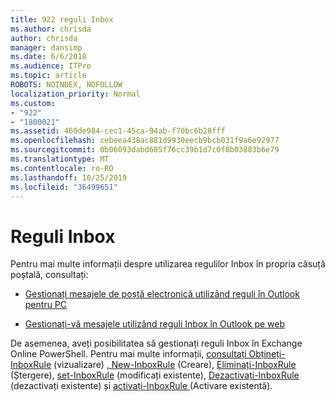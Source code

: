 ```yaml
---
title: 922 reguli Inbox
ms.author: chrisda
author: chrisda
manager: dansimp
ms.date: 6/6/2018
ms.audience: ITPro
ms.topic: article
ROBOTS: NOINDEX, NOFOLLOW
localization_priority: Normal
ms.custom:
- "922"
- "1800021"
ms.assetid: 469de984-cec1-45ca-94ab-f70bc6b28fff
ms.openlocfilehash: cebeea438ac881d9930eecb9bcb031f9a6e92977
ms.sourcegitcommit: 0b06093dabd685f76cc39b1d7c0f8b03883b6e79
ms.translationtype: MT
ms.contentlocale: ro-RO
ms.lasthandoff: 10/25/2019
ms.locfileid: "36499651"
---
```

# <a name="inbox-rules"></a>Reguli Inbox

Pentru mai multe informații despre utilizarea regulilor Inbox în propria căsuță poștală, consultați:

- [Gestionați mesajele de poștă electronică utilizând reguli în Outlook pentru PC](https://support.office.com/article/c24f5dea-9465-4df4-ad17-a50704d66c59.aspx)

- [Gestionați-vă mesajele utilizând reguli Inbox în Outlook pe web](https://support.office.com/article/8400435c-f14e-4272-9004-1548bb1848f2.aspx)

De asemenea, aveți posibilitatea să gestionați reguli Inbox în Exchange Online PowerShell. Pentru mai multe informații, [consultați Obțineți-InboxRule](https://docs.microsoft.com/powershell/module/exchange/mailboxes/get-inboxrule) (vizualizare) [, New-InboxRule](https://docs.microsoft.com/powershell/module/exchange/mailboxes/new-inboxrule) (Creare), [Eliminați-InboxRule](https://docs.microsoft.com/powershell/module/exchange/mailboxes/remove-inboxrule) (Ștergere), [set-InboxRule](https://docs.microsoft.com/powershell/module/exchange/mailboxes/set-inboxrule) (modificați existente), [Dezactivați-InboxRule](https://docs.microsoft.com/powershell/module/exchange/mailboxes/disable-inboxrule) (dezactivați existente) și [activați-InboxRule ](https://docs.microsoft.com/powershell/module/exchange/mailboxes/enable-inboxrule)(Activare existentă).
